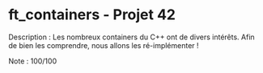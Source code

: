 # ft_containers - Projet 42

Description : Les nombreux containers du C++ ont de divers intérêts. Afin de bien les comprendre, nous allons les ré-implémenter !

Note : 100/100
